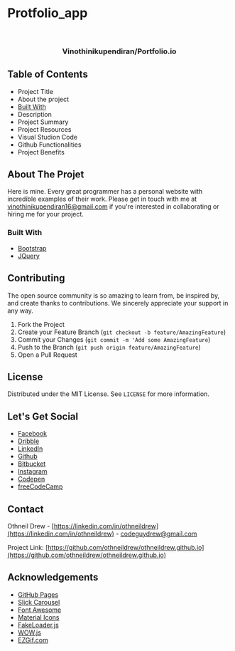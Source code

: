 # Protfolio_app

<!-- PROJECT LOGO -->
<br />
<p align="center">
  <a href="https://github.com/Vinothinikupendiran/Protfolio_app>
    <img src="./images/airplane.png" alt="Logo" width="80" height="80">
  </a>

  <h3 align="center">Vinothinikupendiran/Portfolio.io</h3>
</p>



<!-- TABLE OF CONTENTS -->
## Table of Contents

* Project Title
*  About the project                  
  * [Built With](#built-with)
* Description
* Project Summary
* Project Resources
* Visual Studion Code
* Github Functionalities
* Project Benefits



<!-- ABOUT THE PROJECT -->
## About The Projet

Here is mine. Every great programmer has a personal website with incredible examples of their work. Please get in touch with me at vinothinikupendiran16@gmail.com if you're interested in collaborating or hiring me for your project.

### Built With

* [Bootstrap](https://getbootstrap.com)
* [JQuery](https://jquery.com)



<!-- CONTRIBUTING -->
## Contributing

The open source community is so amazing to learn from, be inspired by, and create thanks to contributions. We sincerely appreciate your support in any way.
1. Fork the Project
2. Create your Feature Branch (`git checkout -b feature/AmazingFeature`)
3. Commit your Changes (`git commit -m 'Add some AmazingFeature`)
4. Push to the Branch (`git push origin feature/AmazingFeature`)
5. Open a Pull Request



<!-- LICENSE -->
## License

Distributed under the MIT License. See `LICENSE` for more information.



<!-- LET'S GET SOCIAL -->
## Let's Get Social

* [Facebook](https://facebook.com/othneildrew)
* [Dribble](https://dribbble.com/othneildrew)
* [LinkedIn](https://linkedin.com/in/othneildrew)
* [Github](https://github.com/othneildrew)
* [Bitbucket](https://bitbucket.com/othneildrew)
* [Instagram](http://instagram.com/pilotcroix)
* [Codepen](http://codepen.io/othneildrew)
* [freeCodeCamp](http://freeCodeCamp.com/othneildrew)


<!-- CONTACT -->
## Contact

Othneil Drew - [https://linkedin.com/in/othneildrew](https://linkedin.com/in/othneildrew) - codeguydrew@gmail.com

Project Link: [https://github.com/othneildrew/othneildrew.github.io](https://github.com/othneildrew/othneildrew.github.io)



<!-- ACKNOWLEDGEMENTS -->
## Acknowledgements
* [GitHub Pages](https://pages.github.com)
* [Slick Carousel](https://kenwheeler.github.io/slick)
* [Font Awesome](https://fontawesome.com)
* [Material Icons](https://material.io/icons)
* [FakeLoader.js](https://joaopereirawd.github.io/fakeLoader.js)
* [WOW.js](https://www.delac.io/wow)
* [EZGif.com](https://ezgif.com/maker)





<!-- MARKDOWN LINKS & IMAGES -->
[contributors-shield]: https://img.shields.io/badge/contributors-1-orange.svg?style=flat-square
[license-shield]: https://img.shields.io/badge/license-MIT-blue.svg?style=flat-square
[license-url]: https://choosealicense.com/licenses/mit
[linkedin-shield]: https://img.shields.io/badge/-LinkedIn-black.svg?style=flat-square&logo=linkedin&colorB=555
[linkedin-url]: https://linkedin.com/in/othneildrew
[product-screenshot]: ./images/projects/portfolio.jpg
